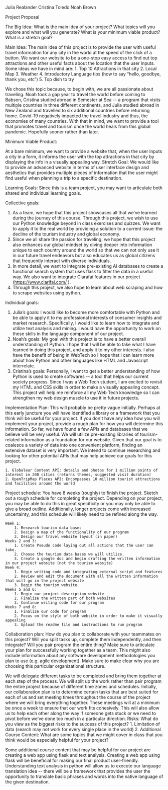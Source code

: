 Julia Realander
Cristina Toledo
Noah Brown

Project Proposal

The Big Idea:
What is the main idea of your project? What topics will you explore and what will you generate? What is your minimum viable product? What is a stretch goal?

Main Idea:
The main idea of this project is to provide the user with useful travel information for any city in the world at the speed of the click of a button. We want our website to be a one-stop easy access to find out top attractions and other useful facts about the location that the user inputs. Some ideas we have in mind are:
    1. Top 10 Attractions in that city
    2. Local Map
    3. Weather
    4. Introductory Language tips (how to say “hello, goodbye, thank you, etc”)
    5. Top dish to try

We chose this topic because, to begin with, we are all passionate about traveling. Noah took a gap year to travel the world before coming to Babson, Cristina studied abroad in Semester at Sea -- a program that visits multiple countries in three different continents, and Julia studied abroad in New Zealand and travelled to six additional countries before returning home. Covid-19 negatively impacted the travel industry and thus, the economies of many countries. With that in mind, we want to provide a tool that promotes travel and tourism once the world heals from this global pandemic. Hopefully sooner rather than later.

Minimum Viable Product:

At a bare minimum, we want to provide a website that, when the user inputs a city in a form, it informs the user with the top attractions in that city by displaying the info in a visually appealing way.
Stretch Goal: We would like to provide an advanced website in terms of user interface design and aesthetics that provides multiple pieces of information that the user might find useful when planning a trip to a specific destination.

Learning Goals: 
Since this is a team project, you may want to articulate both shared and individual learning goals.

Collective goals:
1. As a team, we hope that this project showcases all that we’ve learned during the journey of this course. Through this project, we wish to use our Python knowledge beyond in class exercises and quizzes. We want to apply it to the real world by providing a solution to a current issue: the decline of the tourism industry and global economy.
2. Since we all share the passion for traveling, we hope that this project also enhances our global mindset by diving deeper into information unique to each country around the world so that we can not only use it in our future travel endeavors but also educates us as global citizens that frequently interact with diverse individuals.
3. In more detail, we want to integrate pre-existing AI databases to create a functional search system that uses flask to filter the data in a useful way. We also want to integrate Clarafai features in our project (https://www.clarifai.com/ ).
4. Through this project, we also hope to learn about web scraping and how to scrape websites using python.

Individual goals:
1. Julia’s goals: I would like to become more comfortable with Python and be able to apply it to my professional interests of consumer insights and market research. Specifically, I would like to learn how to integrate and utilize text analysis and mining. I would have the opportunity to work on these skills in the language component of our project.
2. Noah’s goals: My goal with this project is to have a better overall understanding of Python. I hope that I will be able to take what I have learned in doing this project, and apply it to my other interests. I also have the benefit of being in WebTech so I hope that I can learn more about how Python and other languages like HTML and Javascript interrelate.
3. Cristina’s goals: Personally, I want to get a better understanding of how Python is used to create softwares -- a tool that helps our current society progress. Since I was a Web Tech student, I am excited to revisit my HTML and CSS skills in order to make a visually appealing concept. This project will help me reinforce all my Web Tech knowledge so I can strengthen my web design muscle to use it in future projects.

Implementation Plan: 
This will probably be pretty vague initially. Perhaps at this early juncture you will have identified a library or a framework that you think will be useful for your project. If you don't have any idea how you will implement your project, provide a rough plan for how you will determine this information.
So far, we have found a few APIs and databases that we believe will be very useful. We will utilize pre-existing libraries of tourism-related information as a foundation for our website. Given that our goal is to coalesce a variety of data into one convenient platform, finding an extensive dataset is very important. We intend to continue researching and looking for other potential APIs that may help achieve our goals for this project.

    1. Globaleur Content API: details and photos for 1 million points of interest in 200 cities (returns themes, suggested visit duration)
    2. OpenTripMap Places API: Encompasses 10 million tourist attractions and facilities around the world

Project schedule: 
You have 8 weeks (roughly) to finish the project. Sketch out a rough schedule for completing the project. Depending on your project, you may be able to do this in great specificity or you may only be able to give a broad outline. Additionally, longer projects come with increased uncertainty, and this schedule will likely need to be refined along the way.

    Week 1:
        1. Research tourism data bases
        2. Design a map of the functionality of our program
        3. Design our travel website layout (in paper)
    Weeks 2 and 3:
        1. Create Pseudo code laying out all actions that the user can take.
        2. Choose the tourism data bases we will utilize.
        3. Create a google doc and begin drafting the written information in our project website (not the tourism website)
    Week 4:
        1. Begin writing code and integrating external script and features
        2. Review and edit the document with all the written information that will go in the project website
        3. Begin the tourism website
    Weeks 5 and 6:
        1. Begin our project description website
        2. Finalize the written part of both websites
        3. Continue writing code for our program  
    Weeks 7 and 8:
        1. Finalize our code for program
        2. Focus on the style of both website in order to make it visually appealing
        3. Upload the readme file and instructions to run program

Collaboration plan: 
How do you plan to collaborate with your teammates on this project? Will you split tasks up, complete them independently, and then integrate? Will you pair program the entire thing? Make sure to articulate your plan for successfully working together as a team. This might also include information about any software development methodologies you plan to use (e.g. agile development). Make sure to make clear why you are choosing this particular organizational structure.

We will delegate different tasks to be completed and bring them together at each step of the process. We will split up the work rather than pair program the entire project because of different time zones and schedules. Initially, our collaboration plan is to determine certain tasks that are best suited for each of us and set meeting times throughout the course of the project where we will bring everything together. These meetings will at a minimum be once a week to ensure that our work fits cohesively. This will also allow us to help each other along the way if someone gets stuck or we need to pivot before we’ve done too much in a particular direction.
        Risks: What do you view as the biggest risks to the success of this project?
            1. Limitation of data (search may not work for every single place in the world)
            2. Additional Course Content: What are some topics that we might cover in class that you think would be especially helpful for your project?
            
Some additional course content that may be helpful for our project are creating a web app using flask and text analysis. Creating a web app using flask will be beneficial for making our final product user-friendly. Understanding text analysis in python will allow us to execute our language translation idea -- there will be a framework that provides the user the opportunity to translate basic phrases and words into the native language of the given destination.
